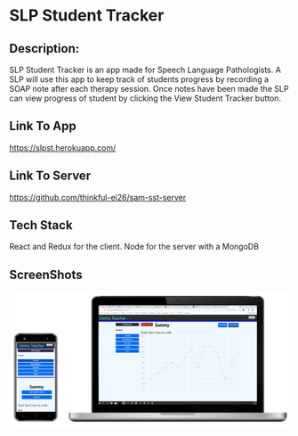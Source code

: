 # SLP Student Tracker 

## Description:
SLP Student Tracker is an app made for Speech Language Pathologists. A SLP will use this app to keep track of students progress by recording a SOAP note after each therapy session. Once notes have been made the SLP can view progress of student by clicking the View Student Tracker button. 

## Link To App
https://slpst.herokuapp.com/

## Link To Server
  https://github.com/thinkful-ei26/sam-sst-server

## Tech Stack
React and Redux for the client. Node for the server with a MongoDB

## ScreenShots
<div align="center">
  <img src="./slpst.svg">
</div>


